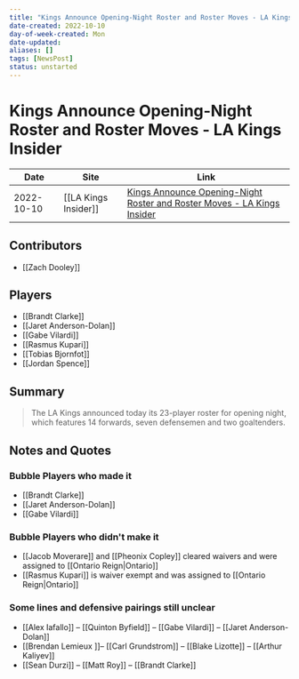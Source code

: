```yaml
---
title: "Kings Announce Opening-Night Roster and Roster Moves - LA Kings Insider"
date-created: 2022-10-10
day-of-week-created: Mon
date-updated: 
aliases: []
tags: [NewsPost]
status: unstarted
---
```


# Kings Announce Opening-Night Roster and Roster Moves - LA Kings Insider

Date | Site | Link
---|---|---
2022-10-10 | [[LA Kings Insider]] | [Kings Announce Opening-Night Roster and Roster Moves - LA Kings Insider](https://lakingsinsider.com/2022/10/10/kings-announce-opening-night-roster-roster-moves/)

## Contributors
- [[Zach Dooley]]

## Players
- [[Brandt Clarke]]
- [[Jaret Anderson-Dolan]]
- [[Gabe Vilardi]]
- [[Rasmus Kupari]]
- [[Tobias Bjornfot]]
- [[Jordan Spence]]

## Summary
> The LA Kings announced today its 23-player roster for opening night, which features 14 forwards, seven defensemen and two goaltenders.

## Notes and Quotes
### Bubble Players who made it
- [[Brandt Clarke]]
- [[Jaret Anderson-Dolan]]
- [[Gabe Vilardi]]

### Bubble Players who didn't make it
- [[Jacob Moverare]] and [[Pheonix Copley]] cleared waivers and were assigned to [[Ontario Reign|Ontario]]
- [[Rasmus Kupari]] is waiver exempt and was assigned to [[Ontario Reign|Ontario]]


### Some lines and defensive pairings still unclear
- [[Alex Iafallo]] – [[Quinton Byfield]] – [[Gabe Vilardi]] – [[Jaret Anderson-Dolan]]  
- [[Brendan Lemieux ]]– [[Carl Grundstrom]] – [[Blake Lizotte]] – [[Arthur Kaliyev]]
- [[Sean Durzi]] – [[Matt Roy]] – [[Brandt Clarke]]



